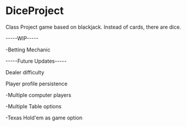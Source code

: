 # DiceProject
Class Project game based on blackjack. Instead of cards, there are dice.

-----WIP-----

-Betting Mechanic


-----Future Updates-----

Dealer difficulty

Player profile persistence

-Multiple computer players

-Multiple Table options

-Texas Hold'em as game option
